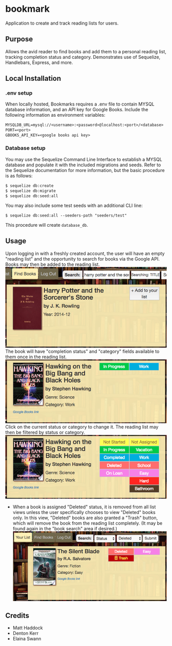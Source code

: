 # bookmark
Application to create and track reading lists for users.

## Purpose
Allows the avid reader to find books and add them to a personal reading list, tracking completion status and category. Demonstrates use of Sequelize, Handlebars, Express, and more.

## Local Installation
### .env setup
When locally hosted, Bookmarks requires a .env file to contain MYSQL database information, and an API key for Google Books. Include the following information as environment variables:
```
MYSQLDB_URL=mysql://<username>:<password>@localhost:<port>/<database>
PORT=<port>
GBOOKS_API_KEY=<google books api key>
```

### Database setup
You may use the Sequelize Command Line Interface to establish a MYSQL database and populate it with the included migrations and seeds. Refer to the Sequelize documentation for more information, but the basic procedure is as follows:
```
$ sequelize db:create
$ sequelize db:migrate
$ sequelize db:seed:all
```

You may also include some test seeds with an additional CLI line:
```
$ sequelize db:seed:all --seeders-path "seeders/test"
```
This procedure will create `database_db`.

## Usage
Upon logging in with a freshly created account, the user will have an empty "reading list" and the opportunity to search for books via the Google API. Books may then be added to the reading list.
![add-to-list](screenshots/add-to-list.png "Adding to the reading list.")
The book will have "completion status" and "category" fields available to them once in the reading list.
![reading-list-book](screenshots/reading-list-book.png "Adding to the reading list.")
Click on the current status or category to change it. The reading list may then be filtered by status or category.
![tag-changing](screenshots/tag-changing.png "Adding to the reading list.")
- When a book is assigned "Deleted" status, it is removed from all list views unless the user specifically chooses to view "Deleted" books only. In this view, "Deleted" books are also granted a "Trash" button, which will remove the book from the reading list completely. (It may be found again in the "book search" area if desired.)
![trash-button](screenshots/trash-button.png "Adding to the reading list.")

## Credits
- Matt Haddock
- Denton Kerr
- Elaina Swann

